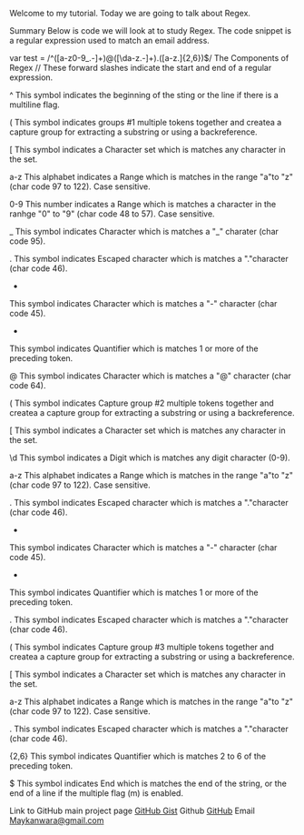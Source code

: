 Welcome to my tutorial. Today we are going to talk about Regex.

Summary
Below is code we will look at to study Regex. The code snippet is a regular expression used to match an email address.

var test = /^([a-z0-9_\.-]+)@([\da-z\.-]+)\.([a-z\.]{2,6})$/
The Components of Regex
//
These forward slashes indicate the start and end of a regular expression.

^
This symbol indicates the beginning of the sting or the line if there is a multiline flag.

(
This symbol indicates groups #1 multiple tokens together and createa a capture group for extracting a substring or using a backreference.

[
This symbol indicates a Character set which is matches any character in the set.

a-z
This alphabet indicates a Range which is matches in the range "a"to "z"(char code 97 to 122). Case sensitive.

0-9
This number indicates a Range which is matches a character in the ranhge "0" to "9" (char code 48 to 57). Case sensitive.

_
This symbol indicates Character which is matches a "_" charater (char code 95).

\.
This symbol indicates Escaped character which is matches a "."character (char code 46).

-
This symbol indicates Character which is matches a "-" character (char code 45).

+
This symbol indicates Quantifier which is matches 1 or more of the preceding token.

@
This symbol indicates Character which is matches a "@" character (char code 64).

(
This symbol indicates Capture group #2 multiple tokens together and createa a capture group for extracting a substring or using a backreference.

[
This symbol indicates a Character set which is matches any character in the set.

\d
This symbol indicates a Digit which is matches any digit character (0-9).

a-z
This alphabet indicates a Range which is matches in the range "a"to "z"(char code 97 to 122). Case sensitive.

\.
This symbol indicates Escaped character which is matches a "."character (char code 46).

-
This symbol indicates Character which is matches a "-" character (char code 45).

+
This symbol indicates Quantifier which is matches 1 or more of the preceding token.

\.
This symbol indicates Escaped character which is matches a "."character (char code 46).

(
This symbol indicates Capture group #3 multiple tokens together and createa a capture group for extracting a substring or using a backreference.

[
This symbol indicates a Character set which is matches any character in the set.

a-z
This alphabet indicates a Range which is matches in the range "a"to "z"(char code 97 to 122). Case sensitive.

\.
This symbol indicates Escaped character which is matches a "."character (char code 46).

{2,6}
This symbol indicates Quantifier which is matches 2 to 6 of the preceding token.

$
This symbol indicates End which is matches the end of the string, or the end of a line if the multiple flag (m) is enabled.

Link to GitHub main project page
[GitHub Gist](gist:599838f96a5aa8fcdd50c5a7679def07)
Github
[GitHub](https://github.com/Maykanwara)
Email
Maykanwara@gmail.com